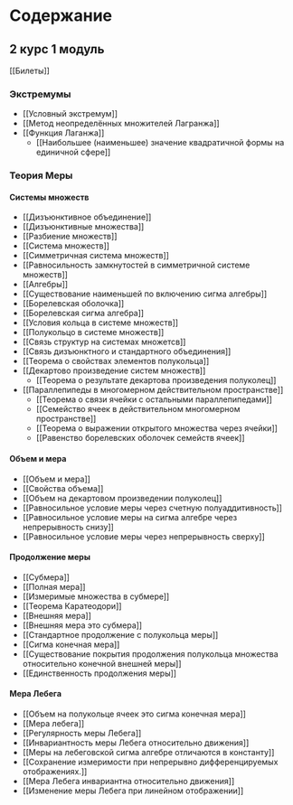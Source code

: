 # Содержание
## 2 курс 1 модуль
[[Билеты]]
### Экстремумы
+ [[Условный экстремум]]
+ [[Метод неопределённых множителей Лагранжа]]
+ [[Функция Лаганжа]]
	+ [[Наибольшее (наименьшее) значение квадратичной формы на единичной сфере]]
### Теория Меры
#### Системы множеств
+ [[Дизъюнктивное объединение]]
+ [[Дизъюнктивные множества]]
+ [[Разбиение множеств]]
+ [[Система множеств]]
+ [[Симметричная система множеств]]
+ [[Равносильность замкнутостей в симметричной системе множеств]]
+ [[Алгебры]]
+ [[Существование наименьшей по включению сигма алгебры]]
+ [[Борелевская оболочка]]
+ [[Борелевская сигма алгебра]] 
+ [[Условия кольца в системе множеств]] 
+ [[Полукольцо в системе множеств]]
+ [[Связь структур на системах множетсв]]
+ [[Связь дизъюнктного и стандартного объединения]]
+ [[Теорема о свойствах элементов полукольца]]
+ [[Декартово произведение систем множеств]]
	+ [[Теорема о результате декартова произведения полуколец]]
+ [[Параллепипеды в многомерном действительном пространстве]]
	+ [[Теорема о связи ячейки с остальными параллепипедами]]
	+ [[Семейство ячеек в действительном многомерном пространстве]]
	+ [[Теорема о выражении открытого множества через ячейки]]
	+ [[Равенство борелевских оболочек семейств ячеек]]
#### Объем и мера
+ [[Объем и мера]]
+ [[Свойства объема]]
+ [[Объем на декартовом произведении полуколец]]
+ [[Равносильное условие меры через счетную полуаддитивность]]
+ [[Равносильное условие меры на сигма алгебре через непрерывность снизу]]
+ [[Равносильное условие меры через непрерывность сверху]]
#### Продолжение меры
+ [[Субмера]] 
+ [[Полная мера]] 
+ [[Измеримые множества в субмере]] 
+ [[Теорема Каратеодори]] 
+ [[Внешняя мера]]
+ [[Внешняя мера это субмера]]
+ [[Стандартное продолжение с полукольца меры]] 
+ [[Сигма конечная мера]] 
+ [[Существование покрытия продолжения полукольца  множества относительно конечной внешней меры]]
+ [[Единственность продолжения меры]]
#### Мера Лебега
+ [[Объем на полукольце ячеек это сигма конечная мера]]
+ [[Мера лебега]] 
+ [[Регулярность меры Лебега]]
+ [[Инвариантность меры Лебега относительно движения]]
+ [[Меры на лебеговской сигма алгебре отличаются в константу]]
+ [[Сохранение измеримости при непрерывно дифференцируемых отображениях.]]
+ [[Мера Лебега инвариантна относительно движения]]
+ [[Изменение меры Лебега при линейном отображении]]